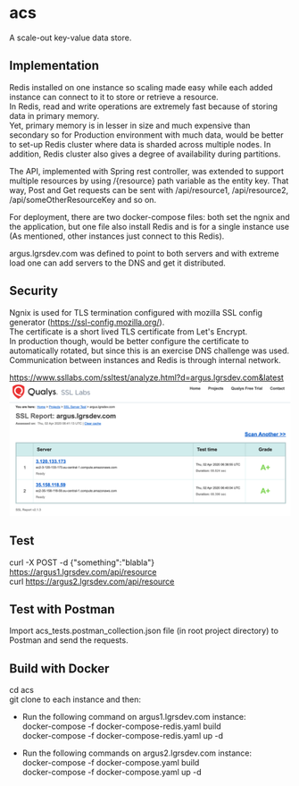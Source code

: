 # acs
A scale-out key-value data store.

Implementation
---------------
Redis installed on one instance so scaling made easy while each added instance can connect to it to store or retrieve a resource.<br>
In Redis, read and write operations are extremely fast because of storing data in primary memory.<br>
Yet, primary memory is in lesser in size and much expensive than secondary so for Production environment with much data, would be better to set-up Redis cluster where data is sharded across multiple nodes.
In addition, Redis cluster also gives a degree of availability during partitions.<br>

The API, implemented with Spring rest controller, was extended to support multiple resources by using /{resource} path variable as the entity key. That way, Post and Get requests can be sent with /api/resource1, /api/resource2, /api/someOtherResourceKey and so on.<br>

For deployment, there are two docker-compose files: both set the ngnix and the application, but one file also install Redis and is for a single instance use (As mentioned, other instances just connect to this Redis).<br>

argus.lgrsdev.com was defined to point to both servers and with extreme load one can add servers to the DNS and get it distributed.

Security
---------
Ngnix is used for TLS termination configured with mozilla SSL config generator (https://ssl-config.mozilla.org/).<br>The certificate is a short lived TLS certificate from Let's Encrypt. <br>
In production though, would be better configure the certificate to automatically rotated, but since this is an exercise DNS challenge was used.<br>
Communication between instances and Redis is through internal network.

https://www.ssllabs.com/ssltest/analyze.html?d=argus.lgrsdev.com&latest<br>
![Alt text](ssl_grade.png?raw=true "ssl_grade_A+")

Test
----
curl -X POST -d {"something":"blabla"} https://argus1.lgrsdev.com/api/resource<br>
curl https://argus2.lgrsdev.com/api/resource

Test with Postman
------------------
Import acs_tests.postman_collection.json file (in root project directory) to Postman and send the requests.

Build with Docker
------------------------
cd acs<br>
git clone to each instance and then:

* Run the following command on argus1.lgrsdev.com instance:<br>
docker-compose -f docker-compose-redis.yaml build<br>
docker-compose -f docker-compose-redis.yaml up -d

* Run the following commands on argus2.lgrsdev.com instance:<br>
docker-compose -f docker-compose.yaml build<br>
docker-compose -f docker-compose.yaml up -d
